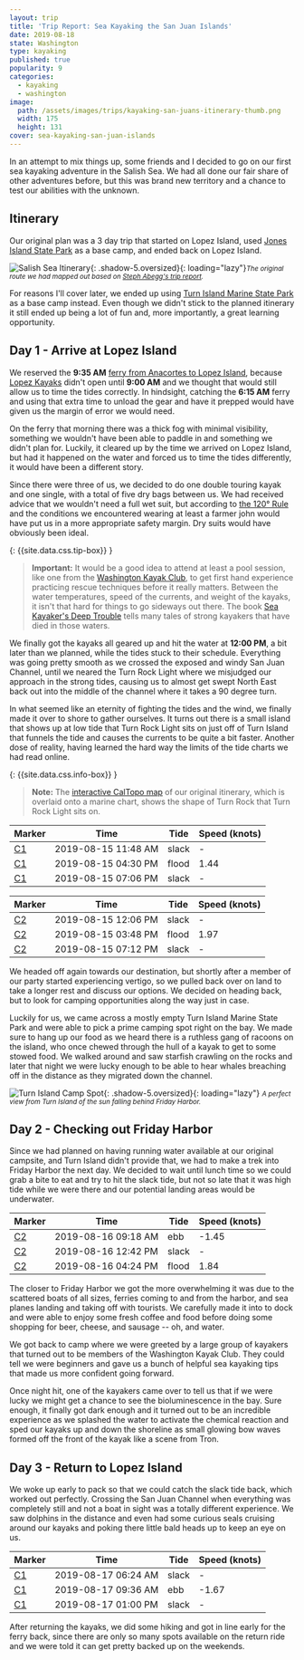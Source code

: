```yaml
---
layout: trip
title: 'Trip Report: Sea Kayaking the San Juan Islands'
date: 2019-08-18
state: Washington
type: kayaking
published: true
popularity: 9
categories:
  - kayaking
  - washington
image:
  path: /assets/images/trips/kayaking-san-juans-itinerary-thumb.png
  width: 175
  height: 131
cover: sea-kayaking-san-juan-islands
---
```


In an attempt to mix things up, some friends and I decided to go on our first
sea kayaking adventure in the Salish Sea. We had all done our fair share of
other adventures before, but this was brand new territory and a chance to test
our abilities with the unknown.

## Itinerary

Our original plan was a 3 day trip that started on Lopez Island, used [Jones
Island State Park](https://parks.state.wa.us/525/Jones-Island) as a base camp,
and ended back on Lopez Island.

![Salish Sea Itinerary](/assets/images/trips/kayaking-san-juans-itinerary.jpg "Salish Sea Itinerary"){: .shadow-5.oversized}{: loading="lazy"}<small><i>The original route we had mapped out based on [Steph Abegg's trip report](https://sites.google.com/stephabegg.com/washington/tripreports/sanjuans).</i></small>

For reasons I'll cover later, we ended up using [Turn Island Marine State Park](https://parks.state.wa.us/295/Turn-Island)
as a base camp instead. Even though we didn't stick to the planned itinerary it
still ended up being a lot of fun and, more importantly, a great learning opportunity.

## Day 1 - Arrive at Lopez Island

We reserved the **9:35 AM** [ferry from Anacortes to Lopez Island](https://www.wsdot.wa.gov/Ferries/Schedule/ScheduleDetail.aspx?departingterm=1&arrivingterm=13&roundtrip=true), because [Lopez Kayaks](https://www.lopezkayaks.com)
didn't open until **9:00 AM** and we thought that would still allow us to time
the tides correctly. In hindsight, catching the **6:15 AM** ferry and using that
extra time to unload the gear and have it prepped would have given us the margin
of error we would need.

On the ferry that morning there was a thick fog with minimal visibility,
something we wouldn't have been able to paddle in and something we didn't plan
for. Luckily, it cleared up by the time we arrived on Lopez Island, but had it
happened on the water and forced us to time the tides differently, it would have
been a different story.

Since there were three of us, we decided to do one double touring kayak and one
single, with a total of five dry bags between us. We had received advice that we
wouldn't need a full wet suit, but according to [the 120&deg; Rule](https://www.gobair.org/Resources/Documents/Cold_Water.pdf)
and the conditions we encountered wearing at least a farmer john would have put
us in a more appropriate safety margin. Dry suits would have obviously been
ideal.

{: {{site.data.css.tip-box}} }
> **Important:** It would be a good idea to attend at least a pool session, like
> one from the [Washington Kayak Club](https://wakayakclub.clubexpress.com/content.aspx?page_id=22&club_id=821680&module_id=137271),
> to get first hand experience practicing rescue techniques before it really
> matters. Between the water temperatures, speed of the currents, and weight of
> the kayaks, it isn't that hard for things to go sideways out there. The book
> [Sea Kayaker's Deep Trouble](https://www.amazon.com/Sea-Kayakers-Deep-Trouble-Magazine/dp/0070084998)
> tells many tales of strong kayakers that have died in those waters.

We finally got the kayaks all geared up and hit the water at **12:00 PM**, a bit
later than we planned, while the tides stuck to their schedule. Everything was
going pretty smooth as we crossed the exposed and windy San Juan Channel, until
we neared the Turn Rock Light where we misjudged our approach in the strong
tides, causing us to almost get swept North East back out into the middle of the
channel where it takes a 90 degree turn.
 
In what seemed like an eternity of fighting the tides and the wind, we finally
made it over to shore to gather ourselves. It turns out there is a small island
that shows up at low tide that Turn Rock Light sits on just off of Turn Island
that funnels the tide and causes the currents to be quite a bit faster. Another
dose of reality, having learned the hard way the limits of the tide charts we
had read online.

{: {{site.data.css.info-box}} }
> **Note:** The [interactive CalTopo map](https://caltopo.com/m/0L17) of our
> original itinerary, which is overlaid onto a marine chart, shows the shape of
> Turn Rock that Turn Rock Light sits on.

| Marker                                                                         | Time                | Tide  | Speed (knots) |
|--------------------------------------------------------------------------------|---------------------|-------|---------------|
| [C1](https://tidesandcurrents.noaa.gov/noaacurrents/Predictions?id=PUG1746_10) | 2019-08-15 11:48 AM | slack | -             |
| [C1](https://tidesandcurrents.noaa.gov/noaacurrents/Predictions?id=PUG1746_10) | 2019-08-15 04:30 PM | flood | 1.44          |
| [C1](https://tidesandcurrents.noaa.gov/noaacurrents/Predictions?id=PUG1746_10) | 2019-08-15 07:06 PM | slack | -             |

| Marker                                                                         | Time                | Tide  | Speed (knots) |
|--------------------------------------------------------------------------------|---------------------|-------|---------------|
| [C2](https://tidesandcurrents.noaa.gov/noaacurrents/Predictions?id=PUG1745_24) | 2019-08-15 12:06 PM | slack | -             | 
| [C2](https://tidesandcurrents.noaa.gov/noaacurrents/Predictions?id=PUG1745_24) | 2019-08-15 03:48 PM | flood | 1.97          |
| [C2](https://tidesandcurrents.noaa.gov/noaacurrents/Predictions?id=PUG1745_24) | 2019-08-15 07:12 PM | slack | -             |

We headed off again towards our destination, but shortly after a member of our
party started experiencing vertigo, so we pulled back over on land to take a
longer rest and discuss our options. We decided on heading back, but to look for
camping opportunities along the way just in case.

Luckily for us, we came across a mostly empty Turn Island Marine State Park and
were able to pick a prime camping spot right on the bay. We made sure to hang up
our food as we heard there is a ruthless gang of racoons on the island, who once
chewed through the hull of a kayak to get to some stowed food. We walked around
and saw starfish crawling on the rocks and later that night we were lucky enough
to be able to hear whales breaching off in the distance as they migrated down
the channel.

![Turn Island Camp Spot](/assets/images/trips/turn-island-camp-spot.JPG "Turn Island Camp Spot"){: .shadow-5.oversized}{: loading="lazy"} <small><i>A perfect view from Turn Island of the sun falling behind Friday Harbor.</i></small>

## Day 2 - Checking out Friday Harbor

Since we had planned on having running water available at our original campsite,
and Turn Island didn't provide that, we had to make a trek into Friday Harbor
the next day. We decided to wait until lunch time so we could grab a bite to eat
and try to hit the slack tide, but not so late that it was high tide while we 
were there and our potential landing areas would be underwater.

| Marker                                                                         | Time                | Tide  | Speed (knots) |
|--------------------------------------------------------------------------------|---------------------|-------|---------------|
| [C2](https://tidesandcurrents.noaa.gov/noaacurrents/Predictions?id=PUG1745_24) | 2019-08-16 09:18 AM | ebb   | -1.45         |
| [C2](https://tidesandcurrents.noaa.gov/noaacurrents/Predictions?id=PUG1745_24) | 2019-08-16 12:42 PM | slack | -             |
| [C2](https://tidesandcurrents.noaa.gov/noaacurrents/Predictions?id=PUG1745_24) | 2019-08-16 04:24 PM | flood | 1.84          |

The closer to Friday Harbor we got the more overwhelming it was due to the
scattered boats of all sizes, ferries coming to and from the harbor, and
sea planes landing and taking off with tourists. We carefully made it into to
dock and were able to enjoy some fresh coffee and food before doing some
shopping for beer, cheese, and sausage -- oh, and water.

We got back to camp where we were greeted by a large group of kayakers that
turned out to be members of the Washington Kayak Club. They could tell we were
beginners and gave us a bunch of helpful sea kayaking tips that made us more
confident going forward.

Once night hit, one of the kayakers came over to tell us that if we were lucky
we might get a chance to see the bioluminescence in the bay. Sure enough, it
finally got dark enough and it turned out to be an incredible experience as we
splashed the water to activate the chemical reaction and sped our kayaks up and
down the shoreline as small glowing bow waves formed off the front of the kayak
like a scene from Tron.

## Day 3 - Return to Lopez Island

We woke up early to pack so that we could catch the slack tide back, which
worked out perfectly. Crossing the San Juan Channel when everything was
completely still and not a boat in sight was a totally different experience.
We saw dolphins in the distance and even had some curious seals cruising around
our kayaks and poking there little bald heads up to keep an eye on us.

| Marker                                                                         | Time                | Tide  | Speed (knots) |
|--------------------------------------------------------------------------------|---------------------|-------|---------------|
| [C1](https://tidesandcurrents.noaa.gov/noaacurrents/Predictions?id=PUG1746_10) | 2019-08-17 06:24 AM | slack | -             |
| [C1](https://tidesandcurrents.noaa.gov/noaacurrents/Predictions?id=PUG1746_10) | 2019-08-17 09:36 AM | ebb   | -1.67         |
| [C1](https://tidesandcurrents.noaa.gov/noaacurrents/Predictions?id=PUG1746_10) | 2019-08-17 01:00 PM | slack | -             |

After returning the kayaks, we did some hiking and got in line early for the
ferry back, since there are only so many spots available on the return ride and
we were told it can get pretty backed up on the weekends.
